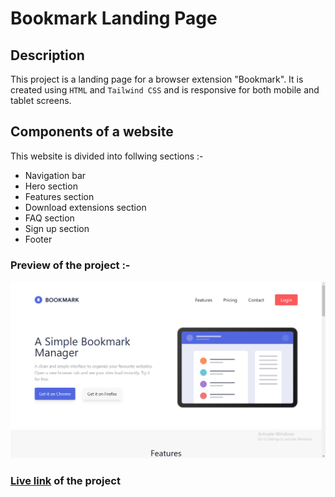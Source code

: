 # Bookmark Landing Page

## Description

This project is a landing page for a browser extension "Bookmark". It is created using `HTML` and `Tailwind CSS` and is responsive for both mobile and tablet screens.

## Components of a website

This website is divided into follwing sections :-

- Navigation bar
- Hero section
- Features section
- Download extensions section
- FAQ section
- Sign up section
- Footer

### Preview of the project :-

![Preview](./preview.png)

### [Live link]() of the project
